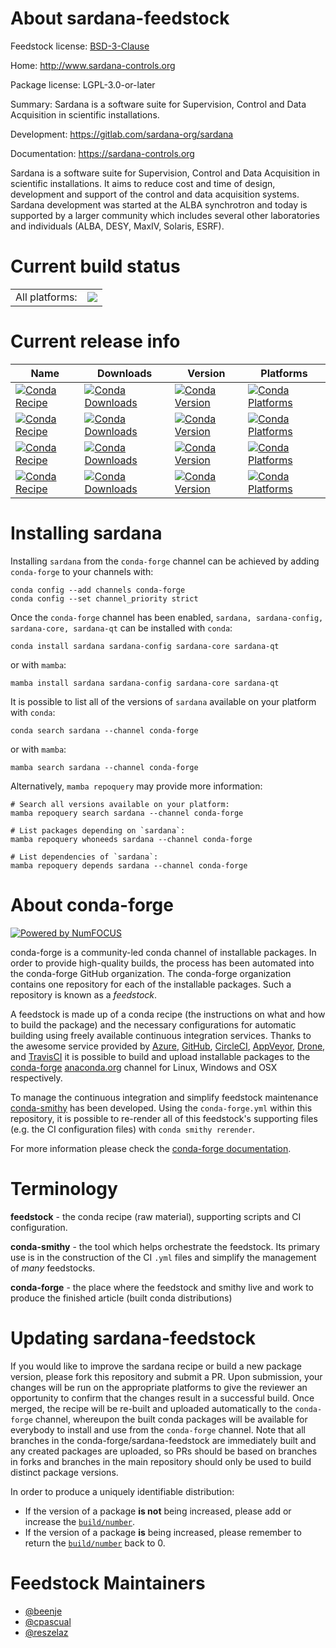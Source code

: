 About sardana-feedstock
=======================

Feedstock license: [BSD-3-Clause](https://github.com/conda-forge/sardana-feedstock/blob/main/LICENSE.txt)

Home: http://www.sardana-controls.org

Package license: LGPL-3.0-or-later

Summary: Sardana is a software suite for Supervision, Control and Data Acquisition in scientific installations.

Development: https://gitlab.com/sardana-org/sardana

Documentation: https://sardana-controls.org

Sardana is a software suite for Supervision,
Control and Data Acquisition in scientific installations.
It aims to reduce cost and time of design, development and support of
the control and data acquisition systems.
Sardana development was started at the ALBA synchrotron and today is supported
by a larger community which includes several other laboratories and individuals
(ALBA, DESY, MaxIV, Solaris, ESRF).


Current build status
====================


<table><tr><td>All platforms:</td>
    <td>
      <a href="https://dev.azure.com/conda-forge/feedstock-builds/_build/latest?definitionId=11996&branchName=main">
        <img src="https://dev.azure.com/conda-forge/feedstock-builds/_apis/build/status/sardana-feedstock?branchName=main">
      </a>
    </td>
  </tr>
</table>

Current release info
====================

| Name | Downloads | Version | Platforms |
| --- | --- | --- | --- |
| [![Conda Recipe](https://img.shields.io/badge/recipe-sardana-green.svg)](https://anaconda.org/conda-forge/sardana) | [![Conda Downloads](https://img.shields.io/conda/dn/conda-forge/sardana.svg)](https://anaconda.org/conda-forge/sardana) | [![Conda Version](https://img.shields.io/conda/vn/conda-forge/sardana.svg)](https://anaconda.org/conda-forge/sardana) | [![Conda Platforms](https://img.shields.io/conda/pn/conda-forge/sardana.svg)](https://anaconda.org/conda-forge/sardana) |
| [![Conda Recipe](https://img.shields.io/badge/recipe-sardana--config-green.svg)](https://anaconda.org/conda-forge/sardana-config) | [![Conda Downloads](https://img.shields.io/conda/dn/conda-forge/sardana-config.svg)](https://anaconda.org/conda-forge/sardana-config) | [![Conda Version](https://img.shields.io/conda/vn/conda-forge/sardana-config.svg)](https://anaconda.org/conda-forge/sardana-config) | [![Conda Platforms](https://img.shields.io/conda/pn/conda-forge/sardana-config.svg)](https://anaconda.org/conda-forge/sardana-config) |
| [![Conda Recipe](https://img.shields.io/badge/recipe-sardana--core-green.svg)](https://anaconda.org/conda-forge/sardana-core) | [![Conda Downloads](https://img.shields.io/conda/dn/conda-forge/sardana-core.svg)](https://anaconda.org/conda-forge/sardana-core) | [![Conda Version](https://img.shields.io/conda/vn/conda-forge/sardana-core.svg)](https://anaconda.org/conda-forge/sardana-core) | [![Conda Platforms](https://img.shields.io/conda/pn/conda-forge/sardana-core.svg)](https://anaconda.org/conda-forge/sardana-core) |
| [![Conda Recipe](https://img.shields.io/badge/recipe-sardana--qt-green.svg)](https://anaconda.org/conda-forge/sardana-qt) | [![Conda Downloads](https://img.shields.io/conda/dn/conda-forge/sardana-qt.svg)](https://anaconda.org/conda-forge/sardana-qt) | [![Conda Version](https://img.shields.io/conda/vn/conda-forge/sardana-qt.svg)](https://anaconda.org/conda-forge/sardana-qt) | [![Conda Platforms](https://img.shields.io/conda/pn/conda-forge/sardana-qt.svg)](https://anaconda.org/conda-forge/sardana-qt) |

Installing sardana
==================

Installing `sardana` from the `conda-forge` channel can be achieved by adding `conda-forge` to your channels with:

```
conda config --add channels conda-forge
conda config --set channel_priority strict
```

Once the `conda-forge` channel has been enabled, `sardana, sardana-config, sardana-core, sardana-qt` can be installed with `conda`:

```
conda install sardana sardana-config sardana-core sardana-qt
```

or with `mamba`:

```
mamba install sardana sardana-config sardana-core sardana-qt
```

It is possible to list all of the versions of `sardana` available on your platform with `conda`:

```
conda search sardana --channel conda-forge
```

or with `mamba`:

```
mamba search sardana --channel conda-forge
```

Alternatively, `mamba repoquery` may provide more information:

```
# Search all versions available on your platform:
mamba repoquery search sardana --channel conda-forge

# List packages depending on `sardana`:
mamba repoquery whoneeds sardana --channel conda-forge

# List dependencies of `sardana`:
mamba repoquery depends sardana --channel conda-forge
```


About conda-forge
=================

[![Powered by
NumFOCUS](https://img.shields.io/badge/powered%20by-NumFOCUS-orange.svg?style=flat&colorA=E1523D&colorB=007D8A)](https://numfocus.org)

conda-forge is a community-led conda channel of installable packages.
In order to provide high-quality builds, the process has been automated into the
conda-forge GitHub organization. The conda-forge organization contains one repository
for each of the installable packages. Such a repository is known as a *feedstock*.

A feedstock is made up of a conda recipe (the instructions on what and how to build
the package) and the necessary configurations for automatic building using freely
available continuous integration services. Thanks to the awesome service provided by
[Azure](https://azure.microsoft.com/en-us/services/devops/), [GitHub](https://github.com/),
[CircleCI](https://circleci.com/), [AppVeyor](https://www.appveyor.com/),
[Drone](https://cloud.drone.io/welcome), and [TravisCI](https://travis-ci.com/)
it is possible to build and upload installable packages to the
[conda-forge](https://anaconda.org/conda-forge) [anaconda.org](https://anaconda.org/)
channel for Linux, Windows and OSX respectively.

To manage the continuous integration and simplify feedstock maintenance
[conda-smithy](https://github.com/conda-forge/conda-smithy) has been developed.
Using the ``conda-forge.yml`` within this repository, it is possible to re-render all of
this feedstock's supporting files (e.g. the CI configuration files) with ``conda smithy rerender``.

For more information please check the [conda-forge documentation](https://conda-forge.org/docs/).

Terminology
===========

**feedstock** - the conda recipe (raw material), supporting scripts and CI configuration.

**conda-smithy** - the tool which helps orchestrate the feedstock.
                   Its primary use is in the construction of the CI ``.yml`` files
                   and simplify the management of *many* feedstocks.

**conda-forge** - the place where the feedstock and smithy live and work to
                  produce the finished article (built conda distributions)


Updating sardana-feedstock
==========================

If you would like to improve the sardana recipe or build a new
package version, please fork this repository and submit a PR. Upon submission,
your changes will be run on the appropriate platforms to give the reviewer an
opportunity to confirm that the changes result in a successful build. Once
merged, the recipe will be re-built and uploaded automatically to the
`conda-forge` channel, whereupon the built conda packages will be available for
everybody to install and use from the `conda-forge` channel.
Note that all branches in the conda-forge/sardana-feedstock are
immediately built and any created packages are uploaded, so PRs should be based
on branches in forks and branches in the main repository should only be used to
build distinct package versions.

In order to produce a uniquely identifiable distribution:
 * If the version of a package **is not** being increased, please add or increase
   the [``build/number``](https://docs.conda.io/projects/conda-build/en/latest/resources/define-metadata.html#build-number-and-string).
 * If the version of a package **is** being increased, please remember to return
   the [``build/number``](https://docs.conda.io/projects/conda-build/en/latest/resources/define-metadata.html#build-number-and-string)
   back to 0.

Feedstock Maintainers
=====================

* [@beenje](https://github.com/beenje/)
* [@cpascual](https://github.com/cpascual/)
* [@reszelaz](https://github.com/reszelaz/)

